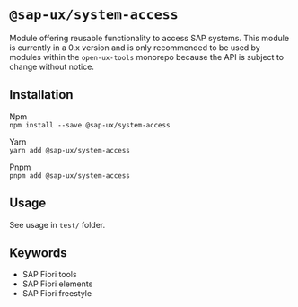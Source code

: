 #  `@sap-ux/system-access`

Module offering reusable functionality to access SAP systems. This module is currently in a 0.x version and is only recommended to be used by modules within the `open-ux-tools` monorepo because the API is subject to change without notice.


## Installation
Npm   
`npm install --save @sap-ux/system-access`

Yarn   
`yarn add @sap-ux/system-access`

Pnpm   
`pnpm add @sap-ux/system-access`

## Usage
See usage in `test/` folder.

## Keywords
* SAP Fiori tools
* SAP Fiori elements
* SAP Fiori freestyle
